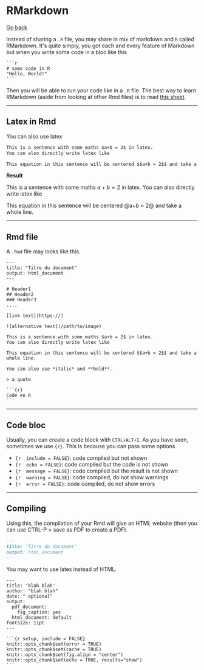 # RMarkdown

[Go back](index.md)

Instead of sharing a `.R` file, you may share in mix of markdown and ``R`` called RMarkdown. It's quite simply, you got each and every feature of Markdown but when you write some code in a bloc like this

<pre><code class="language-r"
>```r
# some code in R
"Hello, World!"
```</code></pre>

Then you will be able to run your code like in a ``.R`` file. The best way to learn RMarkdown (aside from looking at other Rmd files) is to read [this sheet](https://www.rstudio.com/wp-content/uploads/2015/03/rmarkdown-reference.pdf).

<hr class="sl">

## Latex in Rmd

You can also use latex

```md
This is a sentence with some maths $a+b = 2$ in latex.
You can also directly write latex like

This equation in this sentence will be centered $$a+b = 2$$ and take a whole line.
```

**Result**

This is a sentence with some maths $a+b = 2$ in latex. You can also directly write latex like

This equation in this sentence will be centered @a+b = 2@ and take a whole line.

<hr class="sr">

## Rmd file

A `.Rmd` file may looks like this.

<pre><code class="language-md"
>---
title: "Titre du document"
output: html_document
---

# Header1
## Header2
### Header3
....

[link text](https://)

![alternative text](/path/to/image)

This is a sentence with some maths $a+b = 2$ in latex.
You can also directly write latex like

This equation in this sentence will be centered $$a+b = 2$$ and take a whole line.

You can also use *italic* and **bold**.

> a quote

```{r}
Code en R
```</code></pre>

<hr class="sl">

## Code bloc

Usually, you can create a code block with `CTRL+ALT+I`. As you have seen, sometimes we use `{r}`. This is because you can pass some options

* `{r  include = FALSE}`: code compiled but not shown
* `{r  echo = FALSE}`: code compiled but the code is not shown
* `{r  message = FALSE}`: code compiled but the result is not shown
* `{r  warning = FALSE}`: code compiled, do not show warnings
* `{r  error = FALSE}`: code compiled, do not show errors

<hr class="sl">

## Compiling

Using this, the compilation of your Rmd will give an HTML website (then you can use CTRL-P > save as PDF to create a PDF).

```md
---
title: "Titre du document"
output: html_document
---
```

You may want to use latex instead of HTML.

<pre><code class="language-md"
>---
title: 'blah blah'
author: "blah blah"
date: " optional"
output:
  pdf_document:
    fig_caption: yes
  html_document: default
fontsize: 11pt
---

```{r setup, include = FALSE}
knitr::opts_chunk$set(error = TRUE)
knitr::opts_chunk$set(cache = TRUE)
knitr::opts_chunk$set(fig.align = "center")
knitr::opts_chunk$set(echo = TRUE, results="show")
```</code></pre>